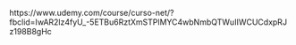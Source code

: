 <p>
https://www.udemy.com/course/curso-net/?fbclid=IwAR2lz4fyU_-5ETBu6RztXmSTPlMYC4wbNmbQTWuIIWCUCdxpRJz198B8gHc
</p>
